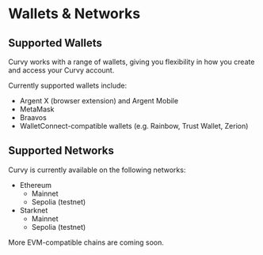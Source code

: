 # Wallets & Networks

## **Supported Wallets**

Curvy works with a range of wallets, giving you flexibility in how you create and access your Curvy account.

Currently supported wallets include:

- Argent X (browser extension) and Argent Mobile  
- MetaMask  
- Braavos  
- WalletConnect-compatible wallets (e.g. Rainbow, Trust Wallet, Zerion)

## **Supported Networks**

Curvy is currently available on the following networks:

- Ethereum  
  - Mainnet  
  - Sepolia (testnet)  
- Starknet  
  - Mainnet  
  - Sepolia (testnet)

More EVM-compatible chains are coming soon.
